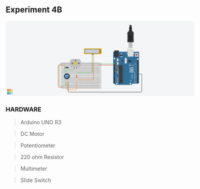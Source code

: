 ## Experiment 4B
![Experiment 4b- Schematics](Experiment_4b.png "Blink")

### HARDWARE
> Arduino UNO R3

> DC Motor

> Potentiometer

> 220 ohm Resistor

> Multimeter

> Slide Switch
